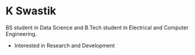 # K Swastik

BS student in Data Science and B.Tech student in Electrical and Computer Engineering.

* Interested in Research and Development
